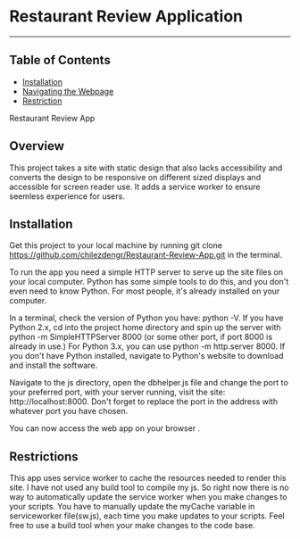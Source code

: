 # Restaurant Review Application
---
## Table of Contents

* [Installation](#installation)
* [Navigating the Webpage](#navigating)
* [Restriction](#restriction)


Restaurant Review App
## Overview
This project takes a site with static design that also lacks accessibility and converts the design to be responsive on different sized displays and accessible for screen reader use. It adds a service worker to ensure seemless experience for users.

## Installation
Get this project to your local machine by running git clone https://github.com/chilezdengr/Restaurant-Review-App.git in the terminal.

To run the app you need a simple HTTP server to serve up the site files on your local computer. Python has some simple tools to do this, and you don't even need to know Python. For most people, it's already installed on your computer.

In a terminal, check the version of Python you have: python -V. If you have Python 2.x, cd into the project home directory and spin up the server with python -m SimpleHTTPServer 8000 (or some other port, if port 8000 is already in use.) For Python 3.x, you can use python -m http.server 8000. If you don't have Python installed, navigate to Python's website to download and install the software.

Navigate to the js directory, open the dbhelper.js file and change the port to your preferred port, with your server running, visit the site: http://localhost:8000. Don't forget to replace the port in the address with whatever port you have chosen.

You can now access the web app on your browser .


## Restrictions
This app uses service worker to cache the resources needed to render this site. I have not used any build tool to compile my js. So right now there is no way to automatically update the service worker when you make changes to your scripts. You have to manually update the myCache variable in serviceworker file(sw.js), each time you make updates to your scripts. Feel free to use a build tool when your make changes to the code base.
